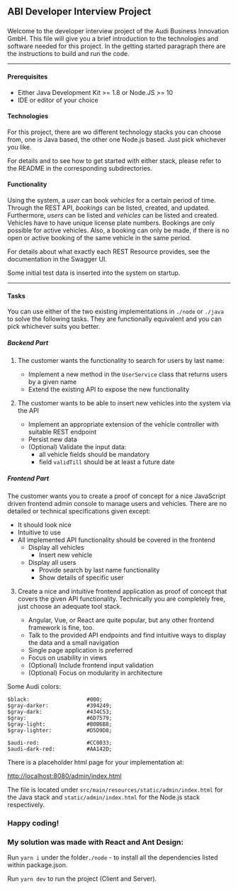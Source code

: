 ## ABI Developer Interview Project

###
Welcome to the developer interview project of the Audi Business Innovation GmbH.
This file will give you a brief introduction to the technologies and software needed for this project.
In the getting started paragraph there are the instructions to build and run the code.

---

#### Prerequisites

* Either Java Development Kit >= 1.8 or Node.JS >= 10
* IDE or editor of your choice

#### Technologies

For this project, there are wo different technology stacks you can choose from, one is Java based, the other one 
Node.js based. Just pick whichever you like.

For details and to see how to get started with either stack, please refer to the README in the corresponding 
subdirectories. 

#### Functionality

Using the system, a _user_ can book _vehicles_ for a certain period of time. Through the REST API, _bookings_ can be 
listed, created, and updated. Furthermore, _users_ can be listed and _vehicles_ can be listed and created. Vehicles
have to have unique license plate numbers. Bookings are only possible for active vehicles. Also, a booking can only be 
made, if there is no open or active booking of the same vehicle in the same period.

For details about what exactly each REST Resource provides, see the documentation in the Swagger UI.

Some initial test data is inserted into the system on startup.

---

#### Tasks

You can use either of the two existing implementations in `./node` or `./java` to solve the following tasks. They are
functionally equivalent and you can pick whichever suits you better.

##### Backend Part

1. The customer wants the functionality to search for users by last name:
    * Implement a new method in the <code>UserService</code> class that returns users by a given name
    * Extend the existing API to expose the new functionality

2. The customer wants to be able to insert new vehicles into the system via the API
    * Implement an appropriate extension of the vehicle controller with suitable REST endpoint
    * Persist new data
    * (Optional) Validate the input data:
        * all vehicle fields should be mandatory
        * field <code>validTill</code> should be at least a future date

##### Frontend Part

The customer wants you to create a proof of concept for a nice JavaScript driven frontend admin console to manage users
and vehicles. There are no detailed or technical specifications given except:

* It should look nice
* Intuitive to use
* All implemented API functionality should be covered in the frontend
    * Display all vehicles
        * Insert new vehicle
    * Display all users
        * Provide search by last name functionality
        * Show details of specific user

3. Create a nice and intuitive frontend application as proof of concept that covers the given API functionality.
Technically you are completely free, just choose an adequate tool stack.

    * Angular, Vue, or React are quite popular, but any other frontend framework is fine, too.
    * Talk to the provided API endpoints and find intuitive ways to display the data and a small navigation
    * Single page application is preferred
    * Focus on usability in views
    * (Optional) Include frontend input validation
    * (Optional) Focus on modularity in architecture

Some Audi colors:

    $black:                  #000;
    $gray-darker:            #394249;
    $gray-dark:              #434C53;
    $gray:                   #6D7579;
    $gray-light:             #B0B6B8;
    $gray-lighter:           #D5D9D8;

    $audi-red:               #CC0033;
    $audi-dark-red:          #AA142D;

There is a placeholder html page for your implementation at:

[http://localhost:8080/admin/index.html](http://localhost:8080/admin/index.html)

The file is located under <code>src/main/resources/static/admin/index.html</code> for the Java stack and 
<code>static/admin/index.html</code> for the Node.js stack respectively.

### Happy coding!

### My solution was made with React and Ant Design:
Run <code>yarn i</code> under the folder`./node` - to install all the dependencies listed within package.json.

Run <code>yarn dev</code> to run the project (Client and Server).
